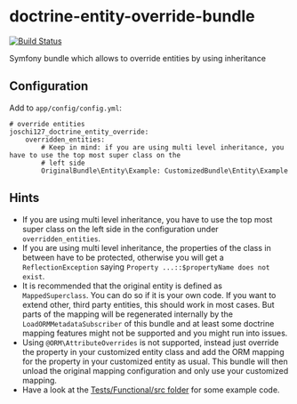 doctrine-entity-override-bundle
===============================

[![Build Status](https://travis-ci.org/joschi127/doctrine-entity-override-bundle.svg?branch=master)](https://travis-ci.org/joschi127/doctrine-entity-override-bundle)

Symfony bundle which allows to override entities by using inheritance

Configuration
-------------

Add to `app/config/config.yml`:

    # override entities
    joschi127_doctrine_entity_override:
        overridden_entities:
            # Keep in mind: if you are using multi level inheritance, you have to use the top most super class on the
            # left side
            OriginalBundle\Entity\Example: CustomizedBundle\Entity\Example

Hints
-----

* If you are using multi level inheritance, you have to use the top most super class on the left side in the
  configuration under `overridden_entities`.
* If you are using multi level inheritance, the properties of the class in between have to be protected, otherwise you
  will get a `ReflectionException` saying `Property ...::$propertyName does not exist`.
* It is recommended that the original entity is defined as `MappedSuperclass`. You can do so if it is your own code.
  If you want to extend other, third party entities, this should work in most cases. But parts of the mapping will be
  regenerated internally by the `LoadORMMetadataSubscriber` of this bundle and at least some doctrine mapping features
  might not be supported and you might run into issues.
* Using `@ORM\AttributeOverrides` is not supported, instead just override the property in your customized entity class
  and add the ORM mapping for the property in your customized entity as usual. This bundle will then unload the
  original mapping configuration and only use your customized mapping.
* Have a look at the [Tests/Functional/src folder](https://github.com/joschi127/doctrine-entity-override-bundle/tree/master/Tests/Functional/src)
  for some example code.
